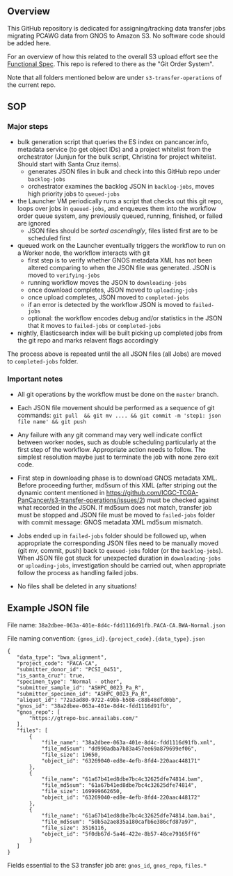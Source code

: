 ## Overview

This GitHub repository is dedicated for assigning/tracking data transfer jobs
migrating PCAWG data from GNOS to Amazon S3. No software code should be added here.

For an overview of how this related to the overall S3 upload effort see the [Functional Spec](https://wiki.oicr.on.ca/display/Collabor/Functional+Spec+-+ICGC+PanCancer+Data+Load).  This repo is refered to there as the "Git Order System".

Note that all folders mentioned below are under `s3-transfer-operations` of the
current repo.

## SOP

### Major steps

* bulk generation script that queries the ES index on pancancer.info, metadata service (to get object IDs) and a project whitelist from the orchestrator (Junjun for the bulk script, Christina for project whitelist. Should start with Santa Cruz items).
   * generates JSON files in bulk and check into this GitHub repo under `backlog-jobs`
   * orchestrator examines the backlog JSON in `backlog-jobs`, moves high priority jobs to `queued-jobs`
* the Launcher VM periodically runs a script that checks out this git repo, loops over jobs in `queued-jobs`, and enqueues them into the workflow order queue system, any previously queued, running, finished, or failed are ignored
    * JSON files should be *sorted ascendingly*, files listed first are to be scheduled first
* queued work on the Launcher eventually triggers the workflow to run on a Worker node, the workflow interacts with git
    * first step is to verify whether GNOS metadata XML has not been altered comparing to when the JSON file was generated. JSON is moved to `verifying-jobs`
    * running workflow moves the JSON to `downloading-jobs`
    * once download completes, JSON moved to `uploading-jobs`
    * once upload completes, JSON moved to `completed-jobs`
    * if an error is detected by the workflow JSON is moved to `failed-jobs`
    * optional: the workflow encodes debug and/or statistics in the JSON that it moves to `failed-jobs` or `completed-jobs`
* nightly, Elasticsearch index will be built picking up completed jobs from the git repo and marks relavent flags accordingly

The process above is repeated until the all JSON files (all Jobs) are moved to `completed-jobs` folder.

### Important notes

* All git operations by the workflow must be done on the `master` branch.

* Each JSON file movement should be performed as a sequence of git commands: `git pull  && git mv .... && git commit -m 'step1: json file name' && git push`

* Any failure with any git command may very well indicate conflict between worker nodes, such as double scheduling particularly at the first step of the workflow. Appropriate action needs to follow. The simplest resolution maybe just to terminate the job with none zero exit code.

* First step in downloading phase is to download GNOS metadata XML. Before proceeding further, md5sum of this XML (after striping out the dynamic content mentioned in https://github.com/ICGC-TCGA-PanCancer/s3-transfer-operations/issues/2) must be checked against what recorded in the JSON. If md5sum does not match, transfer job must be stopped and JSON file must be moved to `failed-jobs` folder with commit message: GNOS metadata XML md5sum mismatch.

* Jobs ended up in `failed-jobs` folder should be followed up, when appropriate the corresponding JSON files need to be manually moved (git mv, commit, push) back to `queued-jobs` folder (or the `backlog-jobs`). When JSON file got stuck for unexpected duration in `downloading-jobs` or `uploading-jobs`, investigation should be carried out, when appropriate follow the process as handling failed jobs.

* No files shall be deleted in any situations!


## Example JSON file

File name: `38a2dbee-063a-401e-8d4c-fdd1116d91fb.PACA-CA.BWA-Normal.json`

File naming convention: `{gnos_id}.{project_code}.{data_type}.json`
```
{
   "data_type": "bwa_alignment",
   "project_code": "PACA-CA",
   "submitter_donor_id": "PCSI_0451",
   "is_santa_cruz": true,
   "specimen_type": "Normal - other", 
   "submitter_sample_id": "ASHPC_0023_Pa_R", 
   "submitter_specimen_id": "ASHPC_0023_Pa_R",
   "aliquot_id": "72a3ad80-9722-49bb-b508-c88b48dfd0bb", 
   "gnos_id": "38a2dbee-063a-401e-8d4c-fdd1116d91fb", 
   "gnos_repo": [
       "https://gtrepo-bsc.annailabs.com/"
   ], 
   "files": [
       {
           "file_name": "38a2dbee-063a-401e-8d4c-fdd1116d91fb.xml",
           "file_md5sum": "dd990adba7b83a457ee69a879699ef06",
           "file_size": 19650,
           "object_id": "63269040-ed8e-4efb-8fd4-220aac448171"
       },
       {
           "file_name": "61a67b41ed8dbe7bc4c32625dfe74814.bam", 
           "file_md5sum": "61a67b41ed8dbe7bc4c32625dfe74814", 
           "file_size": 169999662650,
           "object_id": "63269040-ed8e-4efb-8fd4-220aac448172"
       },
       {
           "file_name": "61a67b41ed8dbe7bc4c32625dfe74814.bam.bai", 
           "file_md5sum": "50b5a2ae835a180cafb6e386cfd87a97",
           "file_size": 3516116,
           "object_id": "5f0db67d-5a46-422e-8b57-48ce79165ff6"
       }
   ] 
}
```
Fields essential to the S3 transfer job are: `gnos_id`, `gnos_repo`, `files.*`
